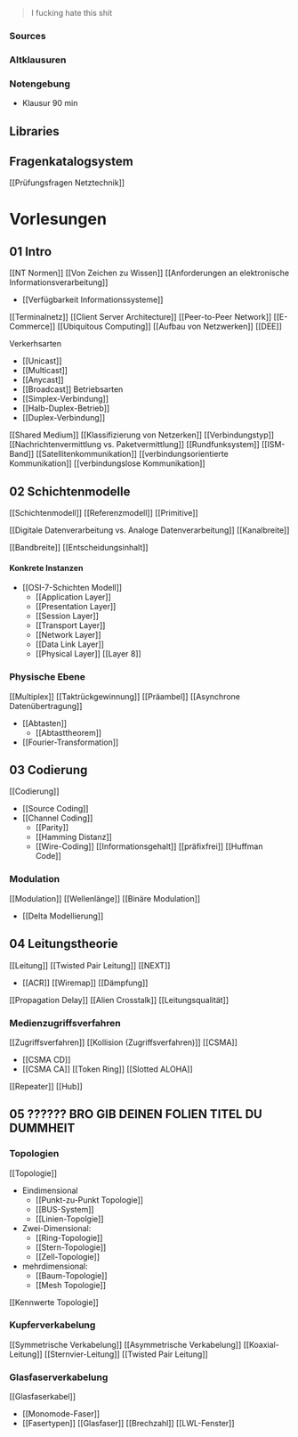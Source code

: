 > I fucking hate this shit

### Sources

### Altklausuren

### Notengebung
- Klausur 90 min

## Libraries


## Fragenkatalogsystem
[[Prüfungsfragen Netztechnik]]

# Vorlesungen
## 01 Intro
[[NT Normen]]
[[Von Zeichen zu Wissen]]
[[Anforderungen an elektronische Informationsverarbeitung]]
- [[Verfügbarkeit Informationssysteme]]

[[Terminalnetz]]
[[Client Server Architecture]]
[[Peer-to-Peer Network]]
[[E-Commerce]]
[[Ubiquitous Computing]]
[[Aufbau von Netzwerken]]
[[DEE]]

Verkerhsarten
- [[Unicast]]
- [[Multicast]]
- [[Anycast]]
- [[Broadcast]]
Betriebsarten
- [[Simplex-Verbindung]]
- [[Halb-Duplex-Betrieb]]
- [[Duplex-Verbindung]]

[[Shared Medium]]
[[Klassifizierung von Netzerken]]
[[Verbindungstyp]]
[[Nachrichtenvermittlung vs. Paketvermittlung]]
[[Rundfunksystem]]
[[ISM-Band]]
[[Satellitenkommunikation]]
[[verbindungsorientierte Kommunikation]]
[[verbindungslose Kommunikation]]
## 02 Schichtenmodelle
[[Schichtenmodell]]
[[Referenzmodell]]
[[Primitive]]

[[Digitale Datenverarbeitung vs. Analoge Datenverarbeitung]]
[[Kanalbreite]]

[[Bandbreite]]
[[Entscheidungsinhalt]]
#### Konkrete Instanzen
- [[OSI-7-Schichten Modell]]
	- [[Application Layer]]
	- [[Presentation Layer]]
	- [[Session Layer]]
	- [[Transport Layer]]
	- [[Network Layer]]
	- [[Data Link Layer]]
	- [[Physical Layer]]
[[Layer 8]]

### Physische Ebene
[[Multiplex]]
[[Taktrückgewinnung]]
[[Präambel]]
[[Asynchrone Datenübertragung]]
- [[Abtasten]]
	- [[Abtasttheorem]]
- [[Fourier-Transformation]]


## 03 Codierung
[[Codierung]]
- [[Source Coding]]
- [[Channel Coding]]
	- [[Parity]]
	- [[Hamming Distanz]]
	- [[Wire-Coding]]
[[Informationsgehalt]]
[[präfixfrei]]
[[Huffman Code]]

### Modulation
[[Modulation]]
[[Wellenlänge]]
[[Binäre Modulation]]
- [[Delta Modellierung]]

## 04 Leitungstheorie
[[Leitung]]
[[Twisted Pair Leitung]]
[[NEXT]]
- [[ACR]]
[[Wiremap]]
[[Dämpfung]]

[[Propagation Delay]]
[[Alien Crosstalk]]
[[Leitungsqualität]]

### Medienzugriffsverfahren
[[Zugriffsverfahren]]
[[Kollision (Zugriffsverfahren)]]
[[CSMA]]
- [[CSMA CD]]
- [[CSMA CA]]
[[Token Ring]]
[[Slotted ALOHA]]


[[Repeater]]
[[Hub]]


## 05 ?????? BRO GIB DEINEN FOLIEN TITEL DU DUMMHEIT
### Topologien
[[Topologie]]
- Eindimensional
	- [[Punkt-zu-Punkt Topologie]]
	- [[BUS-System]]
	- [[Linien-Topolgie]]
- Zwei-Dimensional:
	- [[Ring-Topologie]]
	- [[Stern-Topologie]]
	- [[Zell-Topologie]]
- mehrdimensional:
	- [[Baum-Topologie]]
	- [[Mesh Topologie]]

[[Kennwerte Topologie]]

### Kupferverkabelung
[[Symmetrische Verkabelung]]
[[Asymmetrische Verkabelung]]
[[Koaxial-Leitung]]
[[Sternvier-Leitung]]
[[Twisted Pair Leitung]]

### Glasfaserverkabelung
[[Glasfaserkabel]]
- [[Monomode-Faser]]
- [[Fasertypen]]
[[Glasfaser]]
[[Brechzahl]]
[[LWL-Fenster]]